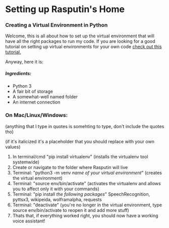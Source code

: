# Setting up Rasputin's Home 
### Creating a Virtual Environment in Python

Welcome, this is all about how to set up the virtual environment that will have all the right packages to run my code.
If you are looking for a good tutorial on setting up virtual environments for your own code [check out this tutorial.](https://realpython.com/python-virtual-environments-a-primer/)

Anyway, here it is:

##### Ingredients:
* Python 3
* A fair bit of storage
* A somewhat-well named folder
* An internet connection

### On Mac/Linux/Windows:
(anything that I type in quotes is somehting to type, don't include the quotes tho)

(if it's italicized it's a placeholder that you should replace with your own values)
1. In terminal/cmd "pip install virtualenv" (installs the virtualenv tool systemwide)
3. Create or navigate to the folder where Rasputin will live
4. Terminal: "python3 -m venv *name of your virtual environment*" (creates the virtual environment)
5. Terminal: "source env/bin/activate" (activates the virtualenv and allows you to affect only it with your commands)
6. Terminal: "pip install *the following packages*" SpeechRecognition, pyttsx3, wikipeida, wolframalpha, requests
7. Terminal: "deactivate" (you're no longer in the virtual environment, type source env/bin/activate to reopen it and add more stuff)
8. Thats that, if everything worked right, you should now have a working voice assistant!

